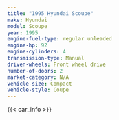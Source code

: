 ```yaml
---
title: "1995 Hyundai Scoupe"
make: Hyundai
model: Scoupe
year: 1995
engine-fuel-type: regular unleaded
engine-hp: 92
engine-cylinders: 4
transmission-type: Manual
driven-wheels: Front wheel drive
number-of-doors: 2
market-category: N/A
vehicle-size: Compact
vehicle-style: Coupe
---
```


{{< car_info >}}
